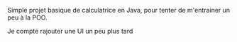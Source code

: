 Simple projet basique de calculatrice en Java, pour tenter de m'entrainer un peu à la POO.

Je compte rajouter une UI un peu plus tard
